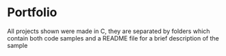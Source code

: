 # Portfolio
All projects shown were made in C, they are separated by folders which contain both code samples and a README file for a brief description of the sample

